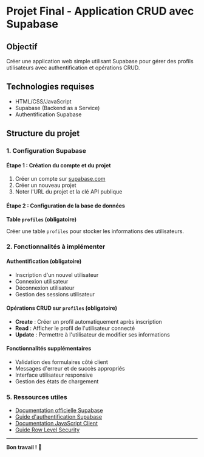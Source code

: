 # Projet Final - Application CRUD avec Supabase

## Objectif
Créer une application web simple utilisant Supabase pour gérer des profils utilisateurs avec authentification et opérations CRUD.

## Technologies requises
- HTML/CSS/JavaScript
- Supabase (Backend as a Service)
- Authentification Supabase

## Structure du projet

### 1. Configuration Supabase

#### Étape 1 : Création du compte et du projet
1. Créer un compte sur [supabase.com](https://supabase.com)
2. Créer un nouveau projet
3. Noter l'URL du projet et la clé API publique

#### Étape 2 : Configuration de la base de données

**Table `profiles` (obligatoire)**

Créer une table `profiles` pour stocker les informations des utilisateurs.

### 2. Fonctionnalités à implémenter

#### Authentification (obligatoire)
- Inscription d'un nouvel utilisateur
- Connexion utilisateur
- Déconnexion utilisateur
- Gestion des sessions utilisateur

#### Opérations CRUD sur `profiles` (obligatoire)
- **Create** : Créer un profil automatiquement après inscription
- **Read** : Afficher le profil de l'utilisateur connecté
- **Update** : Permettre à l'utilisateur de modifier ses informations

#### Fonctionnalités supplémentaires
- Validation des formulaires côté client
- Messages d'erreur et de succès appropriés
- Interface utilisateur responsive
- Gestion des états de chargement


### 5. Ressources utiles

- [Documentation officielle Supabase](https://supabase.com/docs)
- [Guide d'authentification Supabase](https://supabase.com/docs/guides/auth)
- [Documentation JavaScript Client](https://supabase.com/docs/reference/javascript)
- [Guide Row Level Security](https://supabase.com/docs/guides/auth/row-level-security)


---

**Bon travail ! 🚀**
